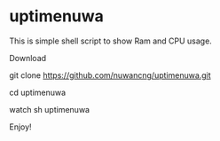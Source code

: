 # uptimenuwa

This is simple shell script to show Ram and CPU usage.

Download 

git clone https://github.com/nuwancng/uptimenuwa.git

cd uptimenuwa

watch sh uptimenuwa

Enjoy!

